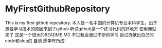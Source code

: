 # MyFirstGithubRepository
This is my first github repository.
本人是一名中国的计算机专业本科学生，出于想要学习技术的原因来到了github
听说github是一个练习代码的好地方
使用俺就来了
这是一个很水的README.MD
不过我会通过不断的学习
尝试贡献出自己的code和idea的
自勉
愿学有所成!
